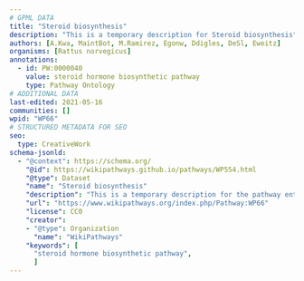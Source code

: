 ```yaml
---
# GPML DATA
title: "Steroid biosynthesis"
description: "This is a temporary description for Steroid biosynthesis"
authors: [A.Kwa, MaintBot, M.Ramirez, Egonw, Ddigles, DeSl, Eweitz]
organisms: [Rattus norvegicus]
annotations:
  - id: PW:0000040
    value: steroid hormone biosynthetic pathway
    type: Pathway Ontology
# ADDITIONAL DATA
last-edited: 2021-05-16
communities: []
wpid: "WP66"
# STRUCTURED METADATA FOR SEO
seo:
  type: CreativeWork
schema-jsonld:
  - "@context": https://schema.org/
    "@id": https://wikipathways.github.io/pathways/WP554.html
    "@type": Dataset
    "name": "Steroid biosynthesis"
    "description": "This is a temporary description for the pathway entitled: Steroid biosynthesis"
    "url": "https://www.wikipathways.org/index.php/Pathway:WP66"
    "license": CC0
    "creator":
    - "@type": Organization
      "name": "WikiPathways"
    "keywords": [
      "steroid hormone biosynthetic pathway",
      ]
---
```

